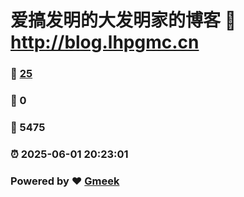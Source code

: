 # 爱搞发明的大发明家的博客 :link: http://blog.lhpgmc.cn 
### :page_facing_up: [25](http://blog.lhpgmc.cn/tag.html) 
### :speech_balloon: 0 
### :hibiscus: 5475 
### :alarm_clock: 2025-06-01 20:23:01 
### Powered by :heart: [Gmeek](https://github.com/Meekdai/Gmeek)
